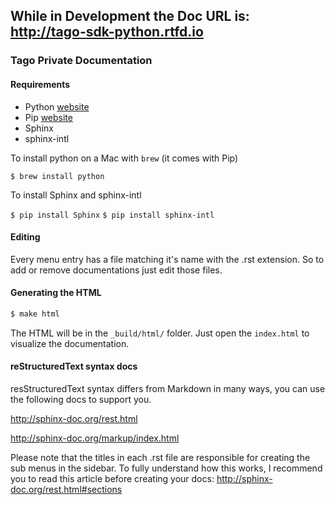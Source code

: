 ## While in Development the Doc URL is: http://tago-sdk-python.rtfd.io

### Tago Private Documentation

#### Requirements

* Python [website](https://www.python.org/)
* Pip [website](https://pypi.python.org/pypi/pip)
* Sphinx
* sphinx-intl

To install python on a Mac with `brew` (it comes with Pip)

`$ brew install python`

To install Sphinx and sphinx-intl

`$ pip install Sphinx`
`$ pip install sphinx-intl`

#### Editing

Every menu entry has a file matching it's name with the .rst extension. So to add or remove documentations just edit those files.

#### Generating the HTML

```bash
$ make html
```

The HTML will be in the `_build/html/` folder. Just open the `index.html` to visualize the documentation.

#### reStructuredText syntax docs

resStructuredText syntax differs from Markdown in many ways, you can use the following docs to support you.

http://sphinx-doc.org/rest.html

http://sphinx-doc.org/markup/index.html

Please note that the titles in each .rst file are responsible for creating the sub menus in the sidebar. To fully understand how this works, I recommend you to read this article before creating your docs: http://sphinx-doc.org/rest.html#sections
